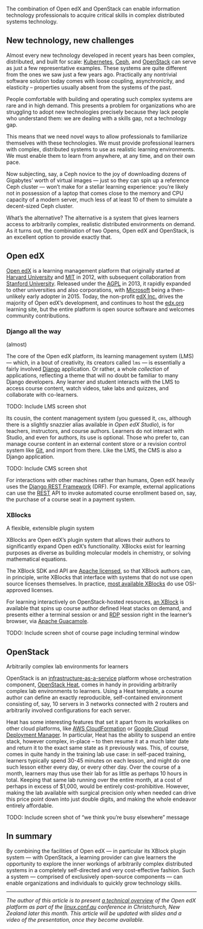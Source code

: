 The combination of Open edX and OpenStack can enable information
technology professionals to acquire critical skills in complex
distributed systems technology.

## New technology, new challenges

Almost every new technology developed in recent years has been
complex, distributed, and built for scale:
[Kubernetes](https://kubernetes.io/), [Ceph](https://ceph.com), and
[OpenStack](https://openstack.org/) can serve as just a few
representative examples. These systems are quite different from the
ones we saw just a few years ago. Practically any nontrivial software
solution today comes with loose coupling, asynchronicity, and
elasticity – properties usually absent from the systems of the
past. 

People comfortable with building and operating such complex systems
are rare and in high demand.  This presents a problem for
organizations who are struggling to adopt new technologies precisely
because they lack people who understand them: we are dealing with a
skills gap, not a technology gap.

This means that we need novel ways to allow professionals to
familiarize themselves with these technologies. We must provide
professional learners with complex, distributed systems to use as
realistic learning environments. We must enable them to learn from
anywhere, at any time, and on their own pace.

Now subjecting, say, a Ceph novice to the joy of downloading dozens
of Gigabytes’ worth of virtual images — just so they can spin up a
reference Ceph cluster — won’t make for a stellar learning experience:
you’re likely not in possession of a laptop that comes close to the
memory and CPU capacity of a modern server, much less of at least 10
of them to simulate a decent-sized Ceph cluster.

What’s the alternative? The alternative is a system that gives
learners access to arbitrarily complex, realistic distributed
environments on demand. As it turns out, the combination of two Opens,
Open edX and OpenStack, is an excellent option to provide exactly
that.


## Open edX

<!-- Note --> 

[Open edX](https://open.edx.org/) is a learning management platform
that originally started at [Harvard
University](https://www.harvard.edu/) and [MIT](https://www.mit.edu/)
in 2012, with subsequent collaboration from [Stanford
University](https://www.stanford.edu/). Released under the
[AGPL](https://tldrlegal.com/license/gnu-affero-general-public-license-v3-(agpl-3.0))
in 2013, it rapidly expanded to other universities and also
corporations, with [Microsoft](https://www.microsoft.com/) being a
then-unlikely early adopter in 2015. Today, the non-profit [edX
Inc.](https://www.edx.org/) drives the majority of Open edX’s
development, and continues to host the [edx.org](https://www.edx.org)
learning site, but the entire platform is open source software and
welcomes community contributions.


### Django all the way
(almost)

<!-- Note -->

The core of the Open edX platform, its learning management system
(LMS) — which, in a bout of creativity, its creators called `lms` — is
essentially a fairly involved [Django](https://www.djangoproject.com/)
application. Or rather, a whole _collection_ of applications,
reflecting a theme that will no doubt be familiar to many Django
developers. Any learner and student interacts with the LMS to access
course content, watch videos, take labs and quizzes, and collaborate
with co-learners.

TODO: Include LMS screen shot

Its cousin, the content management system (you guessed it, `cms`,
although there is a slightly snazzier alias available in _Open edX
Studio_), is for teachers, instructors, and course authors. Learners
do not interact with Studio, and even for authors, its use is
optional.  Those who prefer to, can manage course content in an
external content store or a revision control system like
[Git](https://git-scm.com/), and import from there. Like the LMS, the
CMS is also a Django application.

TODO: Include CMS screen shot

For interactions with other machines rather than humans, Open edX
heavily uses the [Django REST
Framework](https://www.django-rest-framework.org/) (DRF). For example,
external applications can use the
[REST](https://en.wikipedia.org/wiki/Representational_state_transfer)
API to invoke automated course enrollment based on, say, the purchase
of a course seat in a payment system.


### XBlocks
A flexible, extensible plugin system

<!-- Note -->

XBlocks are Open edX’s plugin system that allows their authors to
significantly expand Open edX’s functionality. XBlocks exist for
learning purposes as diverse as building molecular models in
chemistry, or solving mathematical equations.

The XBlock SDK and API are [Apache
licensed](https://tldrlegal.com/license/apache-license-2.0-(apache-2.0)),
so that XBlock authors can, in principle, write XBlocks that interface
with systems that do not use open source licenses themselves. In
practice, [most available
XBlocks](https://openedx.atlassian.net/wiki/spaces/COMM/pages/43385346/XBlocks+Directory)
do use OSI-approved licenses.

For learning interactively on OpenStack-hosted resources, [an
XBlock](https://github.com/hastexo/hastexo-xblock) is available that
spins up course author defined Heat stacks on demand, and presents
either a terminal session or and
[RDP](https://en.wikipedia.org/wiki/Remote_Desktop_Protocol) session
right in the learner’s browser, via [Apache
Guacamole](https://guacamole.apache.org/).

TODO: Include screen shot of course page including terminal window


## OpenStack
Arbitrarily complex lab environments for learners

<!-- Note -->

OpenStack is an
[infrastructure-as-a-service](https://en.wikipedia.org/wiki/Infrastructure_as_a_service)
platform whose orchestration component, [OpenStack
Heat](https://docs.openstack.org/heat/), comes in handy in providing
arbitrarily complex lab environments to learners. Using a Heat
template, a course author can define an exactly reproducible,
self-contained environment consisting of, say, 10 servers in 3
networks connected with 2 routers and arbitrarily involved
configurations for each server.

Heat has some interesting features that set it apart from its
workalikes on other cloud platforms, like [AWS
CloudFormation](https://aws.amazon.com/cloudformation/) or [Google
Cloud Deployment
Manager](https://cloud.google.com/deployment-manager/). In particular,
Heat has the ability to suspend an entire stack, however complex,
in-place – to then resume it at a much later date and return it to the
exact same state as it previously was. This, of course, comes in quite
handy in the training lab use case: in self-paced training, learners
typically spend 30-45 minutes on each lesson, and might do one such
lesson either every day, or every other day. Over the course of a
month, learners may thus use their lab for as little as perhaps 10
hours in total. Keeping that same lab running over the entire month,
at a cost of perhaps in excess of $1,000, would be entirely
cost-prohibitive. However, making the lab available with surgical
precision only when needed can drive this price point down into just
double digits, and making the whole endeavor entirely affordable.

TODO: Include screen shot of “we think you’re busy elsewhere” message


## In summary

By combining the facilities of Open edX — in particular its XBlock
plugin system — with OpenStack, a learning provider can give learners
the opportunity to explore the inner workings of arbitrarily complex
distributed systems in a completely self-directed and very
cost-effective fashion. Such a system — comprised of exclusively
open-source components — can enable organizations and individuals to
quickly grow technology skills.

* * *

*The author of this article is to present [a technical
overview](https://linux.conf.au/schedule/presentation/121/) of the
Open edX platform as part of the
[linux.conf.au](https://linux.conf.au/) conference in Christchurch,
New Zealand later this month. This article will be updated with slides
and a video of the presentation, once they become available.*
